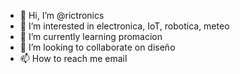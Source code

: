 - 👋 Hi, I’m @rictronics
- 👀 I’m interested in electronica, IoT, robotica, meteo
- 🌱 I’m currently learning promacion
- 💞️ I’m looking to collaborate on diseño
- 📫 How to reach me email

<!---
rictronics/rictronics is a ✨ special ✨ repository because its `README.md` (this file) appears on your GitHub profile.
You can click the Preview link to take a look at your changes.
--->
